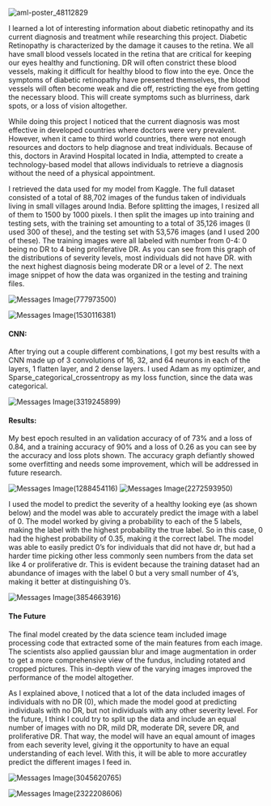 ![aml-poster_48112829](https://user-images.githubusercontent.com/60228365/89741329-579e6200-da5e-11ea-8824-170ee8a5517c.png)

I learned a lot of interesting information about diabetic retinopathy and its current diagnosis and treatment while researching this project. Diabetic Retinopathy is characterized by the damage it causes to the retina. We all have small blood vessels located in the retina that are critical for keeping our eyes healthy and functioning. DR will often constrict these blood vessels, making it difficult for healthy blood to flow into the eye. Once the symptoms of diabetic retinopathy have presented themselves, the blood vessels will often become weak and die off, restricting the eye from getting the necessary blood. This will create symptoms such as blurriness, dark spots, or a loss of vision altogether. 

While doing this project I noticed that the current diagnosis was most effective in developed countries where doctors were very prevalent. However, when it came to third world countries, there were not enough resources and doctors to help diagnose and treat individuals. Because of this, doctors in Aravind Hospital located in India, attempted to create a technology-based model that allows individuals to retrieve a diagnosis without the need of a physical appointment. 

I retrieved the data used for my model from Kaggle. The full dataset consisted of a total of 88,702 images of the fundus taken of individuals living in small villages around India. Before splitting the images, I resized all of them to 1500 by 1000 pixels. I then split the images up into training and testing sets, with the training set amounting to a total of 35,126 images (I used 300 of these), and the testing set with 53,576 images (and I used 200 of these). The training images were all labeled with number from 0-4: 0 being no DR to 4 being proliferative DR. As you can see from this graph of the distributions of severity levels, most individuals did not have DR. with the next highest diagnosis being moderate DR or a level of 2. The next image snippet of how the data was organized in the testing and training files.  

![Messages Image(777973500)](https://user-images.githubusercontent.com/60228365/89743594-abb34180-da72-11ea-92de-e1db49d5584f.png)


![Messages Image(1530116381)](https://user-images.githubusercontent.com/60228365/89743596-ad7d0500-da72-11ea-8bbc-06ee4868cecc.png)

#### CNN:

After trying out a couple different combinations, I got my best results with a CNN made up of 3 convolutions of 16, 32, and 64 neurons in each of the layers, 1 flatten layer, and 2 dense layers. I used Adam as my optimizer, and Sparse_categorical_crossentropy as my loss function, since the data was categorical.

![Messages Image(3319245899)](https://user-images.githubusercontent.com/60228365/89743619-d7cec280-da72-11ea-8f18-9eebc4ad7255.png)

#### Results:

My best epoch resulted in an validation accuracy of of 73% and a loss of 0.84, and a training accuracy of 90% and a loss of 0.26 as you can see by the accuracy and loss plots shown. The accuracy graph defiantly showed some overfitting and needs some improvement, which will be addressed in future research. 

![Messages Image(1288454116)](https://user-images.githubusercontent.com/60228365/89741265-c929e080-da5d-11ea-8944-eae27895ba5a.jpeg)
![Messages Image(2272593950)](https://user-images.githubusercontent.com/60228365/89741266-caf3a400-da5d-11ea-8e48-8d8f02b4ed99.jpeg)

I used the model to predict the severity of a  healthy looking eye (as shown below) and the model was able to accurately predict the image with a label of 0. The model worked by giving a probability to each of the 5 labels, making the label with the highest probability the true label. So in this case, 0 had the highest probability of 0.35, making it the correct label. The model was able to easily predict 0’s for individuals that did not have dr, but had a harder time picking other less commonly seen numbers from the data set like 4 or proliferative dr. This is evident because the training dataset had an abundance of images with the label 0 but a very small number of 4’s, making it better at distinguishing 0’s.  

![Messages Image(3854663916)](https://user-images.githubusercontent.com/60228365/89743661-4e6bc000-da73-11ea-8d8d-76c86523240f.png)


#### The Future

The final model created by the data science team included image processing code that extracted some of the main features from each image. The scientists also applied gaussian blur and image augmentation in order to get a more comprehensive view of the fundus, including rotated and cropped pictures. This in-depth view of the varying images improved the performance of the model altogether.

As I explained above, I noticed that a lot of the data included images of individuals with no DR (0), which made the model good at predicting individuals with no DR, but not individuals with any other severity level. For the future, I think I could try to split up the data and include an equal number of images with no DR, mild DR, moderate DR, severe DR, and proliferative DR. That way, the model will have an equal amount of images from each severity level, giving it the opportunity to have an equal understanding of each level. With this, it will be able to more accuratley predict the different images I feed in.     

![Messages Image(3045620765)](https://user-images.githubusercontent.com/60228365/89743687-84a93f80-da73-11ea-8569-411a45458392.png)

![Messages Image(2322208606)](https://user-images.githubusercontent.com/60228365/89743685-7fe48b80-da73-11ea-8bc5-336042bde561.png)



